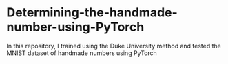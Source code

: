 # Determining-the-handmade-number-using-PyTorch
In this repository, I trained using the Duke University method and tested the MNIST dataset of handmade numbers using PyTorch
